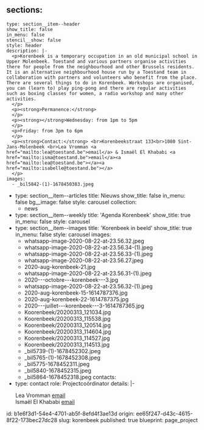 sections:
  -
    type: section__item--header
    show_title: false
    in_menu: false
    stencil__show: false
    style: header
    description: |-
      <p>Korenbeek is a temporary occupation in an old municipal school in Upper Molenbeek. Toestand and various partners organise activities there for people from the neighbourhood and other Brussels residents. It is an alternative neighbourhood house run by a Toestand team in collaboration with partners and volunteers who benefit from the place. There are several things to do in Korenbeek. Workshops are organised, you can (learn to) play ping-pong and there are regular activities such as boxing classes for women, a radio workshop and many other activities.
      </p>
      <p><strong>Permanence:</strong>
      </p>
      <p><strong></strong>Wednesday: from 1pm to 5pm
      </p>
      <p>Friday: from 3pm to 6pm
      </p>
      <p><strong>Contact:</strong> <br>Korenbeekstraat 133<br>1080 Sint-Jans-Molenbeek <br>Lea Vromman <a href="mailto:lea@toestand.be">email</a> & Ismaël El Khababi <a href="mailto:isma@toestand.be">email</a><a href="mailto:lea@toestand.be"></a><a href="mailto:isabelle@toestand.be"></a>
      </p>
    images:
      - _bil5842-(1)-1678450383.jpeg
  -
    type: section__item--articles
    title: Nieuws
    show_title: false
    in_menu: false
    bg__image: false
    style: carousel
    collection:
      - news
  -
    type: section__item--weekly
    title: 'Agenda Korenbeek'
    show_title: true
    in_menu: false
    style: carousel
  -
    type: section__item--images
    title: 'Korenbeek in beeld'
    show_title: true
    in_menu: false
    style: carousel
    images:
      - whatsapp-image-2020-08-22-at-23.56.32.jpeg
      - whatsapp-image-2020-08-22-at-23.56.34-(1).jpeg
      - whatsapp-image-2020-08-22-at-23.56.33-(1).jpeg
      - whatsapp-image-2020-08-22-at-23.56.27.jpeg
      - 2020-aug-korenbeek-21.jpg
      - whatsapp-image-2020-08-22-at-23.56.31-(1).jpeg
      - 2020---octobre---korenbeek---3.jpg
      - whatsapp-image-2020-08-22-at-23.56.32-(1).jpeg
      - 2020-aug-korenbeek-15-1614787376.jpg
      - 2020-aug-korenbeek-22-1614787375.jpg
      - 2020---juillet---korenbeek---3-1614787365.jpg
      - Koorenbeek/20200313_121034.jpg
      - Koorenbeek/20200313_115538.jpg
      - Koorenbeek/20200313_120514.jpg
      - Koorenbeek/20200313_114604.jpg
      - Koorenbeek/20200313_114527.jpg
      - Koorenbeek/20200313_114513.jpg
      - _bil5739-(1)-1678452302.jpeg
      - _bil5765-(1)-1678452308.jpeg
      - _bil5775-1678452311.jpeg
      - _bil5840-1678452315.jpeg
      - _bil5864-1678452318.jpeg
contacts:
  -
    type: contact
    role: Projectcoördinator
    details: |-
      <p>Lea Vromman <a href="mailto:lea@toestand.be">email</a> <br>Ismaël El Khababi <a href="mailto:isma@toestand.be">email</a>
      </p>
id: b1e6f3d1-54e4-4701-ab5f-8efd4f3ae13d
origin: ee65f247-d43c-4615-8f22-173bec27dc28
slug: korenbeek
published: true
blueprint: page_project
